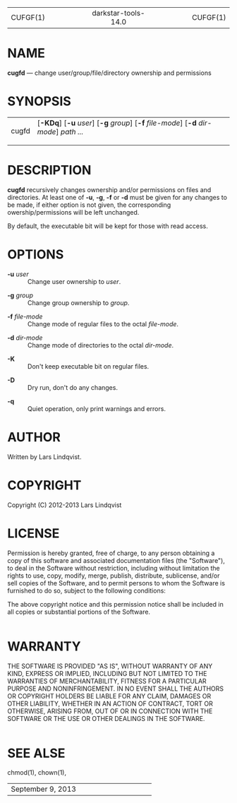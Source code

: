 <!DOCTYPE HTML PUBLIC "-//W3C//DTD HTML 4.01//EN" "http://www.w3.org/TR/html4/strict.dtd">
<html>
<head>
<meta http-equiv="Content-Type" content="text/html; charset=utf-8">
<meta name="resource-type" content="document">
<title>
CUFGF(1)</title>
</head>
<body>
<div class="mandoc">
<table summary="Document Header" class="head" width="100%">
<col width="30%">
<col width="30%">
<col width="30%">
<tbody>
<tr>
<td class="head-ltitle">
CUFGF(1)</td>
<td class="head-vol" align="center">
darkstar-tools-14.0</td>
<td class="head-rtitle" align="right">
CUFGF(1)</td>
</tr>
</tbody>
</table>
<div class="section">
<h1 id="x4e414d45">NAME</h1> <b class="name">cugfd</b> &#8212; <span class="desc">change user/group/file/directory ownership and permissions</span></div>
<div class="section">
<h1 id="x53594e4f50534953">SYNOPSIS</h1><table class="synopsis">
<col style="width: 5.00ex;">
<col>
<tbody>
<tr>
<td>
cugfd</td>
<td>
&#91;<span class="opt"><b class="flag">&#45;KDq</b></span>&#93; &#91;<span class="opt"><b class="flag">&#45;u</b> <i class="arg">user</i></span>&#93; &#91;<span class="opt"><b class="flag">&#45;g</b> <i class="arg">group</i></span>&#93; &#91;<span class="opt"><b class="flag">&#45;f</b> <i class="arg">file-mode</i></span>&#93; &#91;<span class="opt"><b class="flag">&#45;d</b> <i class="arg">dir-mode</i></span>&#93; <i class="file">path ...</i><div style="height: 1.00em;">
&#160;</div>
</td>
</tr>
</tbody>
</table>
</div>
<div class="section">
<h1 id="x4445534352495054494f4e">DESCRIPTION</h1> <b class="name">cugfd</b> recursively changes ownership and/or permissions on files and directories. At least one of <b class="flag">&#45;u</b>, <b class="flag">&#45;g</b>, <b class="flag">&#45;f</b> or <b class="flag">&#45;d</b> must be given for any changes to be made, if either option is not given, the corresponding owership/permissions will be left unchanged.<div style="height: 1.00em;">
&#160;</div>
By default, the executable bit will be kept for those with read access.</div>
<div class="section">
<h1 id="x4f5054494f4e53">OPTIONS</h1><dl style="margin-top: 0.00em;margin-bottom: 0.00em;" class="list list-tag">
<dt class="list-tag" style="margin-top: 1.00em;">
<b class="flag">&#45;u</b> <i class="arg">user</i></dt>
<dd class="list-tag" style="margin-left: 6.00ex;">
Change user ownership to <i class="arg">user</i>.</dd>
<dt class="list-tag" style="margin-top: 1.00em;">
<b class="flag">&#45;g</b> <i class="arg">group</i></dt>
<dd class="list-tag" style="margin-left: 6.00ex;">
Change group ownership to <i class="arg">group</i>.</dd>
<dt class="list-tag" style="margin-top: 1.00em;">
<b class="flag">&#45;f</b> <i class="arg">file-mode</i></dt>
<dd class="list-tag" style="margin-left: 6.00ex;">
Change mode of regular files to the octal <i class="arg">file-mode</i>.</dd>
<dt class="list-tag" style="margin-top: 1.00em;">
<b class="flag">&#45;d</b> <i class="arg">dir-mode</i></dt>
<dd class="list-tag" style="margin-left: 6.00ex;">
Change mode of directories to the octal <i class="arg">dir-mode</i>.</dd>
<dt class="list-tag" style="margin-top: 1.00em;">
<b class="flag">&#45;K</b></dt>
<dd class="list-tag" style="margin-left: 6.00ex;">
Don't keep executable bit on regular files.</dd>
<dt class="list-tag" style="margin-top: 1.00em;">
<b class="flag">&#45;D</b></dt>
<dd class="list-tag" style="margin-left: 6.00ex;">
Dry run, don't do any changes.</dd>
<dt class="list-tag" style="margin-top: 1.00em;">
<b class="flag">&#45;q</b></dt>
<dd class="list-tag" style="margin-left: 6.00ex;">
Quiet operation, only print warnings and errors.</dd>
</dl>
</div>
<div class="section">
<h1 id="x415554484f52">AUTHOR</h1> Written by Lars Lindqvist.</div>
<div class="section">
<h1 id="x434f50595249474854">COPYRIGHT</h1> Copyright (C) 2012-2013 Lars Lindqvist</div>
<div class="section">
<h1 id="x4c4943454e5345">LICENSE</h1> Permission is hereby granted, free of charge, to any person obtaining a copy of this software and associated documentation files (the &quot;Software&quot;), to deal in the Software without restriction, including without limitation the rights to use, copy, modify, merge, publish, distribute, sublicense, and/or sell copies of the Software, and to permit persons to whom the Software is furnished to do so, subject to the following conditions:<div style="height: 1.00em;">
&#160;</div>
The above copyright notice and this permission notice shall be included in all copies or substantial portions of the Software.<div style="height: 1.00em;">
&#160;</div>
</div>
<div class="section">
<h1 id="x57415252414e5459">WARRANTY</h1> THE SOFTWARE IS PROVIDED &quot;AS IS&quot;, WITHOUT WARRANTY OF ANY KIND, EXPRESS OR IMPLIED, INCLUDING BUT NOT LIMITED TO THE WARRANTIES OF MERCHANTABILITY, FITNESS FOR A PARTICULAR PURPOSE AND NONINFRINGEMENT. IN NO EVENT SHALL THE AUTHORS OR COPYRIGHT HOLDERS BE LIABLE FOR ANY CLAIM, DAMAGES OR OTHER LIABILITY, WHETHER IN AN ACTION OF CONTRACT, TORT OR OTHERWISE, ARISING FROM, OUT OF OR IN CONNECTION WITH THE SOFTWARE OR THE USE OR OTHER DEALINGS IN THE SOFTWARE.<div style="height: 1.00em;">
&#160;</div>
</div>
<div class="section">
<h1 id="x53454520414c5345">SEE ALSE</h1> <a class="link-man">chmod(1)</a>, <a class="link-man">chown(1)</a>,</div>
<table summary="Document Footer" class="foot" width="100%">
<col width="50%">
<col width="50%">
<tbody>
<tr>
<td class="foot-date">
September 9, 2013</td>
<td class="foot-os" align="right">
</td>
</tr>
</tbody>
</table>
</div>
</body>
</html>

